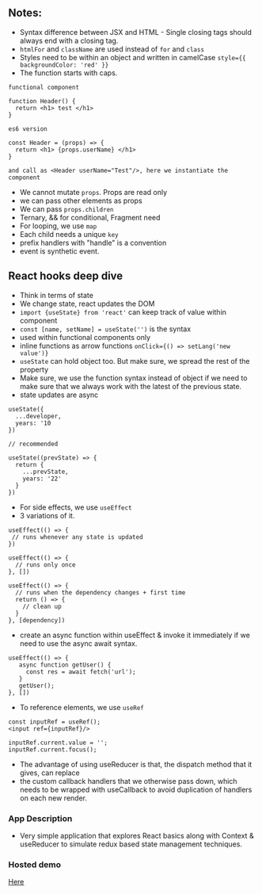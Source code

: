 ## Notes:

- Syntax difference between JSX and HTML - Single closing tags should always end with a closing tag.
- `htmlFor` and `className` are used instead of `for` and `class`
- Styles need to be within an object and written in camelCase `style={{ backgroundColor: 'red' }} `
- The function starts with caps.

```
functional component

function Header() {
  return <h1> test </h1>
} 

es6 version

const Header = (props) => {
  return <h1> {props.userName} </h1>
}

and call as <Header userName="Test"/>, here we instantiate the component 
```
- We cannot mutate `props`. Props are read only
- we can pass other elements as props
- We can pass `props.children`
- Ternary, && for conditional, Fragment need
- For looping, we use `map`
- Each child needs a unique `key`
- prefix handlers with "handle" is a convention
- event is synthetic event.

## React hooks deep dive

- Think in terms of state
- We change state, react updates the DOM
- `import {useState} from 'react'` can keep track of value within component
- `const [name, setName] = useState('')` is the syntax
- used within functional components only
- inline functions as arrow functions `onClick={() => setLang('new value')}`
- `useState` can hold object too. But make sure, we spread the rest of the property
- Make sure, we use the function syntax instead of object if we need to make sure that we always work with the latest of the previous state.
- state updates are async
```
useState({
  ...developer, 
  years: '10
})

// recommended 

useState((prevState) => {
  return {
    ...prevState,
    years: '22'
  }
})
```
- For side effects, we use `useEffect`
- 3 variations of it.

```
useEffect(() => {
 // runs whenever any state is updated
})

useEffect(() => {
  // runs only once 
}, [])

useEffect(() => {
  // runs when the dependency changes + first time 
  return () => {
    // clean up
  } 
}, [dependency])
```
- create an async function within useEffect & invoke it immediately if we need to use the async await syntax.

```
useEffect(() => {
   async function getUser() {
     const res = await fetch('url');
   }
   getUser();
}, [])
```
- To reference elements, we use `useRef`
```
const inputRef = useRef();
<input ref={inputRef}/>

inputRef.current.value = '';
inputRef.current.focus();
```

- The advantage of using useReducer is that, the dispatch method that it gives, can replace 
- the custom callback handlers that we otherwise pass down, which needs to be wrapped with useCallback to avoid duplication of handlers on each new render.

### App Description
- Very simple application that explores React basics along with Context & useReducer to simulate redux based state management techniques.

### Hosted demo


[Here](https://react-context-use-reducer-basics-eqjq.vercel.app/)